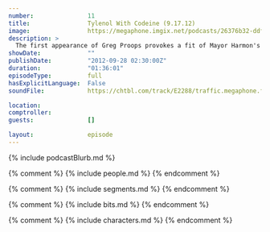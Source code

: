 ```yaml
---
number:               11
title:                Tylenol With Codeine (9.17.12)
image:                https://megaphone.imgix.net/podcasts/26376b32-ddfb-11e8-9896-9b9136ff2764/image/image.jpg?ixlib=rails-4.2.0&max-w=3000&max-h=3000&fit=crop&auto=format,compress
description: >
  The first appearance of Greg Proops provokes a fit of Mayor Harmon's pointless political rants and a D&D adventure that shall forever be remembered as involving unicorn pee.
showDate:             ""
publishDate:          "2012-09-28 02:30:00Z"
duration:             "01:36:01"
episodeType:          full
hasExplicitLanguage:  False
soundFile:            https://chtbl.com/track/E2288/traffic.megaphone.fm/STA8755972312.mp3?updated=1555713084

location:             
comptroller:          
guests:               []

layout:               episode
---
```


{% include podcastBlurb.md %}

{% comment %}
{% include people.md %}
{% endcomment %}

{% comment %}
{% include segments.md %}
{% endcomment %}

{% comment %}
{% include bits.md %}
{% endcomment %}

{% comment %}
{% include characters.md %}
{% endcomment %}
